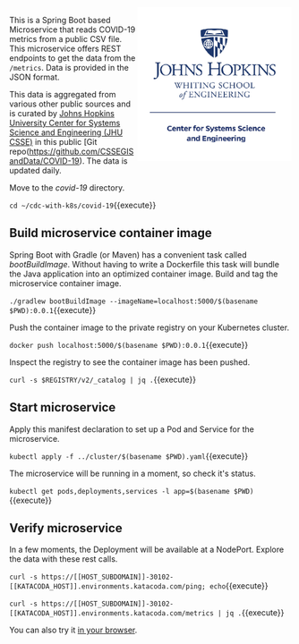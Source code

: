 <img align="right" src="./assets/csse.png" width="275">

This is a Spring Boot based Microservice that reads COVID-19 metrics from a public CSV file. This microservice offers REST endpoints to get the data from the `/metrics`. Data is provided in the JSON format.

This data is aggregated from various other public sources and is curated by [Johns Hopkins University Center for Systems Science and Engineering (JHU CSSE)](https://systems.jhu.edu/) in this public [Git repo(https://github.com/CSSEGISandData/COVID-19). The data is updated daily.

Move to the _covid-19_ directory.

`cd ~/cdc-with-k8s/covid-19`{{execute}}

## Build microservice container image

Spring Boot with Gradle (or Maven) has a convenient task called _bootBuildImage_. Without having to write a Dockerfile this task will bundle the Java application into an optimized container image. Build and tag the  microservice container image.

`./gradlew bootBuildImage --imageName=localhost:5000/$(basename $PWD):0.0.1`{{execute}}

Push the container image to the private registry on your Kubernetes cluster.

`docker push localhost:5000/$(basename $PWD):0.0.1`{{execute}}

Inspect the registry to see the container image has been pushed.

`curl -s $REGISTRY/v2/_catalog | jq .`{{execute}}

## Start microservice

Apply this manifest declaration to set up a Pod and Service for the microservice.

`kubectl apply -f ../cluster/$(basename $PWD).yaml`{{execute}}

The microservice will be running in a moment, so check it's status.

`kubectl get pods,deployments,services -l app=$(basename $PWD)`{{execute}}

## Verify microservice

In a few moments, the Deployment will be available at a NodePort. Explore the data with these rest calls.

`curl -s https://[[HOST_SUBDOMAIN]]-30102-[[KATACODA_HOST]].environments.katacoda.com/ping; echo`{{execute}}

`curl -s https://[[HOST_SUBDOMAIN]]-30102-[[KATACODA_HOST]].environments.katacoda.com/metrics | jq .`{{execute}}

You can also try it [in your browser](https://[[HOST_SUBDOMAIN]]-30102-[[KATACODA_HOST]].environments.katacoda.com/metrics).
